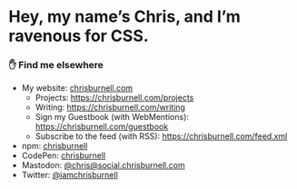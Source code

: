 # Hey, my name’s Chris, and I’m ravenous for CSS.

### ✋ Find me elsewhere

- My website: <a href="https://chrisburnell.com/" rel="me">chrisburnell.com</a>
  - Projects: <a href="https://chrisburnell.com/projects/" rel="me">https://chrisburnell.com/projects</a>
  - Writing: <a href="https://chrisburnell.com/writing/" rel="me">https://chrisburnell.com/writing</a>
  - Sign my Guestbook (with WebMentions): <a href="https://chrisburnell.com/guestbook/" rel="me">https://chrisburnell.com/guestbook</a>
  - Subscribe to the feed (with RSS): <a href="https://chrisburnell.com/feed.xml" rel="me">https://chrisburnell.com/feed.xml</a>
- npm: <a href="https://www.npmjs.com/~chrisburnell" rel="me">chrisburnell</a>
- CodePen: <a href="https://codepen.io/chrisburnell" rel="me">chrisburnell</a>
- Mastodon: <a href="https://social.chrisburnell.com/@chris" rel="me">@​chris@​social.chrisburnell.com</a>
- Twitter: <a href="https://twitter.com/iamchrisburnell" rel="me">@iamchrisburnell</a>

